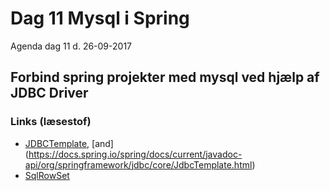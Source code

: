 # Dag 11 Mysql i Spring
Agenda dag 11 d. 26-09-2017

## Forbind spring projekter med mysql ved hjælp af JDBC Driver

### Links (læsestof)
* [JDBCTemplate](https://docs.spring.io/spring/docs/current/spring-framework-reference/html/jdbc.html),  [and] (https://docs.spring.io/spring/docs/current/javadoc-api/org/springframework/jdbc/core/JdbcTemplate.html)
* [SqlRowSet](https://docs.spring.io/spring/docs/current/javadoc-api/org/springframework/jdbc/support/rowset/SqlRowSet.html)



<!--* [boot-features-connect-to-production-database](https://docs.spring.io/spring-boot/docs/current/reference/html/boot-features-sql.html#boot-features-connect-to-production-database)-->
